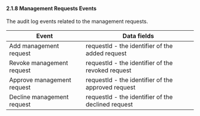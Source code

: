 #### 2.1.8 Management Requests Events

The audit log events related to the management requests.

| Event                      | Data fields                                                          |
|----------------------------|----------------------------------------------------------------------|
| Add management request     | requestId - the identifier of the added request    |
| Revoke management request  | requestId - the identifier of the revoked request  |
| Approve management request | requestId - the identifier of the approved request | 
| Decline management request | requestId - the identifier of the declined request |